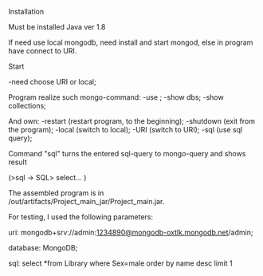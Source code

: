 Installation

Must be installed Java ver 1.8 

If need use local mongodb, need install and start mongod, 
else in program have connect to URI.

Start

-need choose URI or local;

Program realize such mongo-command:
 -use <dbs>;
 -show dbs;
 -show collections;
 
 And own:
 -restart (restart program, to the beginning);
 -shutdown (exit from the program);
 -local (switch to local);
 -URI (switch to URI);
 -sql (use sql query);

Command "sql" turns the entered sql-query to mongo-query and shows result

(>sql -> SQL> select... )

The assembled program is in /out/artifacts/Project_main_jar/Project_main.jar.
 
For testing, I used the following parameters:
 
uri: mongodb+srv://admin:1234890@mongodb-oxtlk.mongodb.net/admin;

database: MongoDB;

sql: select *from Library where Sex=male order by name desc limit 1

